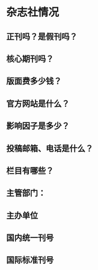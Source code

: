 # 杂志社情况

## 正刊吗？是假刊吗？
## 核心期刊吗？
## 版面费多少钱？
## 官方网站是什么？
## 影响因子是多少？
## 投稿邮箱、电话是什么？
## 栏目有哪些？

## 主管部门：
## 主办单位
## 国内统一刊号
## 国际标准刊号